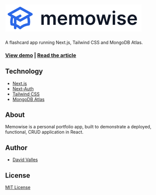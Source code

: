 # ![logo](./assets/logo.png)

A flashcard app running Next.js, Tailwind CSS and MongoDB Atlas.

### [View demo](https://memowise.vercel.app) | [Read the article](https://dtjv.io/lessons-from-building-memowise/)

## Technology

- [Next.js](https://nextjs.org/)
- [Next-Auth](https://next-auth.js.org/)
- [Tailwind CSS](https://tailwindcss.com)
- [MongoDB Atlas](https://www.mongodb.com/cloud/atlas)

## About

Memowise is a personal portfolio app, built to demonstrate a deployed,
functional, CRUD application in React.

## Author

- [David Valles](https://dtjv.io)

## License

[MIT License](LICENSE)
